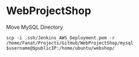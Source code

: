 # WebProjectShop

Move MySQL Directory

```
scp -i .ssh/Jenkins_AWS_Deployment.pem -r /home/Fanat/Projects/GitHub/WebProjectShop/mysql $username@$publicIP:/home/ubuntu/webshop/
```